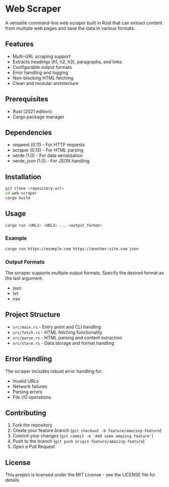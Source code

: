 # Web Scraper

A versatile command-line web scraper built in Rust that can extract content from multiple web pages and save the data in various formats.

## Features

- Multi-URL scraping support
- Extracts headings (h1, h2, h3), paragraphs, and links
- Configurable output formats
- Error handling and logging
- Non-blocking HTML fetching
- Clean and modular architecture

## Prerequisites

- Rust (2021 edition)
- Cargo package manager

## Dependencies

- reqwest (0.11) - For HTTP requests
- scraper (0.13) - For HTML parsing
- serde (1.0) - For data serialization
- serde_json (1.0) - For JSON handling

## Installation

```bash
git clone <repository-url>
cd web-scraper
cargo build
```

## Usage

```bash
cargo run <URL1> <URL2> ... <output_format>
```

### Example

```bash
cargo run https://example.com https://another-site.com json
```

### Output Formats

The scraper supports multiple output formats. Specify the desired format as the last argument:

- json
- txt
- csv

## Project Structure

- `src/main.rs` - Entry point and CLI handling
- `src/fetch.rs` - HTML fetching functionality
- `src/parse.rs` - HTML parsing and content extraction
- `src/store.rs` - Data storage and format handling

## Error Handling

The scraper includes robust error handling for:

- Invalid URLs
- Network failures
- Parsing errors
- File I/O operations

## Contributing

1. Fork the repository
2. Create your feature branch (`git checkout -b feature/amazing-feature`)
3. Commit your changes (`git commit -m 'Add some amazing feature'`)
4. Push to the branch (`git push origin feature/amazing-feature`)
5. Open a Pull Request

## License

This project is licensed under the MIT License - see the LICENSE file for details
